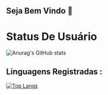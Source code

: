 ## Seja Bem Vindo 👋
# Status De Usuário 
![Anurag's GitHub stats](https://github-readme-stats.vercel.app/api?username=LouisTheBrasilCoder&show_icons=true&theme=highcontrast)
## Linguagens Registradas :
[![Top Langs](https://github-readme-stats.vercel.app/api/top-langs/?username=LouisTheBrasilCoder&layout=compact)](https://github.com/anuraghazra/github-readme-stats)
##
